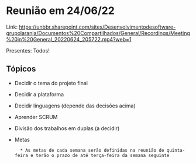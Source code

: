 # Reunião em 24/06/22

Link: https://unbbr.sharepoint.com/sites/Desenvolvimentodesoftware-grupolaranja/Documentos%20Compartilhados/General/Recordings/Meeting%20in%20General_20220624_205722.mp4?web=1

Presentes: Todos!

## Tópicos

* Decidir o tema do projeto final
* Decidir a plataforma
* Decidir linguagens (depende das decisões acima)
* Aprender SCRUM
* Divisão dos trabalhos em duplas (a decidir)

* Metas

        * As metas de cada semana serão definidas na reunião de quinta-feira e terão o prazo de até terça-feira da semana seguinte

